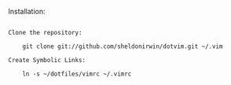 Installation:
~~~~~~~~~~~~~~~~~~~~~~~~~~~~~~~~~~~~~~~~~~~~~~~~~~~~~~~~~~~~~

Clone the repository:
	
	git clone git://github.com/sheldonirwin/dotvim.git ~/.vim
	
Create Symbolic Links:
	
	ln -s ~/dotfiles/vimrc ~/.vimrc
	

